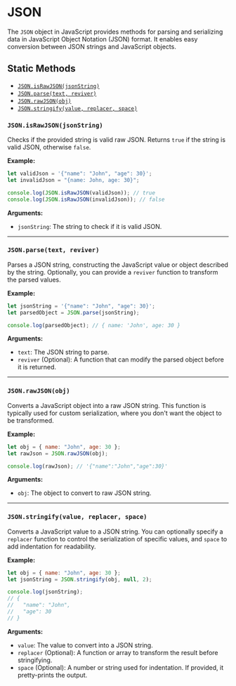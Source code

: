 # JSON

The `JSON` object in JavaScript provides methods for parsing and serializing data in JavaScript Object Notation (JSON) format. It enables easy conversion between JSON strings and JavaScript objects.

## Static Methods

- [`JSON.isRawJSON(jsonString)`](#jsonisrawjsonjsonstring)
- [`JSON.parse(text, reviver)`](#jsonparsetext-reviver)
- [`JSON.rawJSON(obj)`](#jsonrawjsonobj)
- [`JSON.stringify(value, replacer, space)`](#jsonstringifyvalue-replacer-space)

### `JSON.isRawJSON(jsonString)`

Checks if the provided string is valid raw JSON. Returns `true` if the string is valid JSON, otherwise `false`.

**Example:**

```js
let validJson = '{"name": "John", "age": 30}';
let invalidJson = "{name: John, age: 30}";

console.log(JSON.isRawJSON(validJson)); // true
console.log(JSON.isRawJSON(invalidJson)); // false
```

**Arguments:**

- `jsonString`: The string to check if it is valid JSON.

---

### `JSON.parse(text, reviver)`

Parses a JSON string, constructing the JavaScript value or object described by the string. Optionally, you can provide a `reviver` function to transform the parsed values.

**Example:**

```js
let jsonString = '{"name": "John", "age": 30}';
let parsedObject = JSON.parse(jsonString);

console.log(parsedObject); // { name: 'John', age: 30 }
```

**Arguments:**

- `text`: The JSON string to parse.
- `reviver` (Optional): A function that can modify the parsed object before it is returned.

---

### `JSON.rawJSON(obj)`

Converts a JavaScript object into a raw JSON string. This function is typically used for custom serialization, where you don't want the object to be transformed.

**Example:**

```js
let obj = { name: "John", age: 30 };
let rawJson = JSON.rawJSON(obj);

console.log(rawJson); // '{"name":"John","age":30}'
```

**Arguments:**

- `obj`: The object to convert to raw JSON string.

---

### `JSON.stringify(value, replacer, space)`

Converts a JavaScript value to a JSON string. You can optionally specify a `replacer` function to control the serialization of specific values, and `space` to add indentation for readability.

**Example:**

```js
let obj = { name: "John", age: 30 };
let jsonString = JSON.stringify(obj, null, 2);

console.log(jsonString);
// {
//   "name": "John",
//   "age": 30
// }
```

**Arguments:**

- `value`: The value to convert into a JSON string.
- `replacer` (Optional): A function or array to transform the result before stringifying.
- `space` (Optional): A number or string used for indentation. If provided, it pretty-prints the output.
